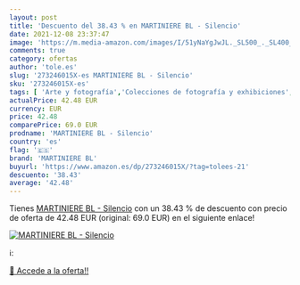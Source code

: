 ```yaml
---
layout: post
title: 'Descuento del 38.43 % en MARTINIERE BL - Silencio'
date: 2021-12-08 23:37:47
image: 'https://m.media-amazon.com/images/I/51yNaYgJwJL._SL500_._SL400_.jpg'
comments: true
category: ofertas
author: 'tole.es'
slug: '273246015X-es MARTINIERE BL - Silencio'
sku: '273246015X-es'
tags: [ 'Arte y fotografía','Colecciones de fotografía y exhibiciones','Fotografía y vídeo','Libros','martiniere bl', ]
actualPrice: 42.48 EUR
currency: EUR
price: 42.48
comparePrice: 69.0 EUR
prodname: 'MARTINIERE BL - Silencio'
country: 'es'
flag: '🇪🇸'
brand: 'MARTINIERE BL'
buyurl: 'https://www.amazon.es/dp/273246015X/?tag=tolees-21'
descuento: '38.43'
average: '42.48'
---
```


Tienes [MARTINIERE BL - Silencio](https://www.amazon.es/dp/273246015X/?tag=tolees-21) con un 38.43 % de descuento con precio de oferta de 42.48 EUR (original: 69.0 EUR) en el siguiente enlace!

[![MARTINIERE BL - Silencio](https://m.media-amazon.com/images/I/51yNaYgJwJL._SL500_._SL400_.jpg)](https://www.amazon.es/dp/273246015X/?tag=tolees-21)

ℹ️:


[🛒 Accede a la oferta!!](https://www.amazon.es/dp/273246015X/?tag=tolees-21)
